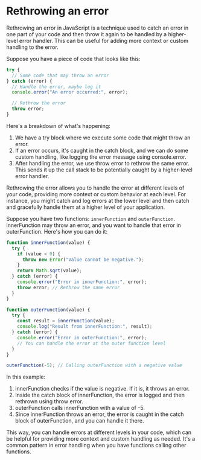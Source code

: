 <h1>Rethrowing an error</h1>

Rethrowing an error in JavaScript is a technique used to catch an error in one part of your code and then throw it again to be handled by a higher-level error handler. This can be useful for adding more context or custom handling to the error.

Suppose you have a piece of code that looks like this:

```js
try {
  // Some code that may throw an error
} catch (error) {
  // Handle the error, maybe log it
  console.error("An error occurred:", error);

  // Rethrow the error
  throw error;
}
```

Here's a breakdown of what's happening:
1) We have a try block where we execute some code that might throw an error.
2) If an error occurs, it's caught in the catch block, and we can do some custom handling, like logging the error message using console.error.
3) After handling the error, we use throw error to rethrow the same error. This sends it up the call stack to be potentially caught by a higher-level error handler.

Rethrowing the error allows you to handle the error at different levels of your code, providing more context or custom behavior at each level. For instance, you might catch and log errors at the lower level and then catch and gracefully handle them at a higher level of your application.

Suppose you have two functions: ```innerFunction``` and ```outerFunction```. innerFunction may throw an error, and you want to handle that error in outerFunction. Here's how you can do it:

```js
function innerFunction(value) {
  try {
    if (value < 0) {
      throw new Error("Value cannot be negative.");
    }
    return Math.sqrt(value);
  } catch (error) {
    console.error("Error in innerFunction:", error);
    throw error; // Rethrow the same error
  }
}

function outerFunction(value) {
  try {
    const result = innerFunction(value);
    console.log("Result from innerFunction:", result);
  } catch (error) {
    console.error("Error in outerFunction:", error);
    // You can handle the error at the outer function level
  }
}

outerFunction(-5); // Calling outerFunction with a negative value
```

In this example:
1) innerFunction checks if the value is negative. If it is, it throws an error.
2) Inside the catch block of innerFunction, the error is logged and then rethrown using throw error.
3) outerFunction calls innerFunction with a value of -5.
4) Since innerFunction throws an error, the error is caught in the catch block of outerFunction, and you can handle it there.

This way, you can handle errors at different levels in your code, which can be helpful for providing more context and custom handling as needed. It's a common pattern in error handling when you have functions calling other functions.














